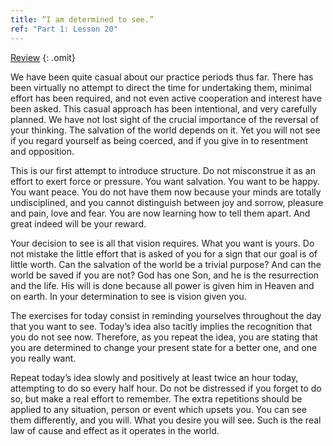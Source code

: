 ```yaml
---
title: “I am determined to see.”
ref: "Part 1: Lesson 20"
---
```


<a class="hide-review" href="/acim/workbook/l054/#l020">Review</a>
{: .omit}

We have been quite casual about our practice periods thus far. There has
been virtually no attempt to direct the time for undertaking them,
minimal effort has been required, and not even active cooperation and
interest have been asked. This casual approach has been intentional, and
very carefully planned. We have not lost sight of the crucial importance
of the reversal of your thinking. The salvation of the world depends on
it. Yet you will not see if you regard yourself as being coerced, and if
you give in to resentment and opposition.

This is our first attempt to introduce structure. Do not misconstrue it
as an effort to exert force or pressure. You want salvation. You want to
be happy. You want peace. You do not have them now because your minds
are totally undisciplined, and you cannot distinguish between joy and
sorrow, pleasure and pain, love and fear. You are now learning how to
tell them apart. And great indeed will be your reward.

Your decision to see is all that vision requires. What you want is
yours. Do not mistake the little effort that is asked of you for a sign
that our goal is of little worth. Can the salvation of the world be a
trivial purpose? And can the world be saved if you are not? God has one
Son, and he is the resurrection and the life. His will is done because
all power is given him in Heaven and on earth. In your determination to
see is vision given you.

The exercises for today consist in reminding yourselves throughout the
day that you want to see. Today’s idea also tacitly implies the
recognition that you do not see now. Therefore, as you repeat the idea,
you are stating that you are determined to change your present state for
a better one, and one you really want.

Repeat today’s idea slowly and positively at least twice an hour today,
attempting to do so every half hour. Do not be distressed if you forget
to do so, but make a real effort to remember. The extra repetitions
should be applied to any situation, person or event which upsets you.
You can see them differently, and you will. What you desire you will
see. Such is the real law of cause and effect as it operates in the
world.

